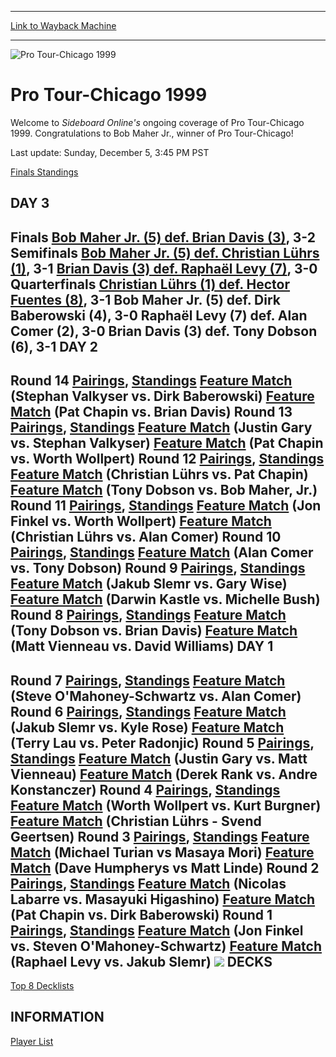 
---
[Link to Wayback Machine](https://web.archive.org/web/20160303191053/http://magic.wizards.com/en/events/coverage/ptchi9900)

[_metadata_:description]:- "Welcome to Sideboard Online's ongoing coverage of Pro Tour-Chicago 1999. Congratulations to Bob Maher Jr., winner of Pro Tour-Chicago! Last update: Sunday, December 5, 3:45 PM PST Finals Standings"
[_metadata_:generator]:- "Drupal 7 (http://drupal.org)"
[_metadata_:node]:- "951231"
[_metadata_:source]:- "div-block-system-main"
[_metadata_:title]:- "Pro Tour-Chicago 1999"
[_metadata_:wayback_capture_timestamp]:- "2016-03-03 19:10:53"
[_metadata_:wayback_raw_url]:- "https://web.archive.org/web/20160303191053id_/http://magic.wizards.com/en/events/coverage/ptchi9900"
[_metadata_:wayback_url]:- "http://magic.wizards.com/en/events/coverage/ptchi9900"
---







![Pro Tour-Chicago 1999](https://media.magic.wizards.com/images/banner/large_1_4.jpg)





Pro Tour-Chicago 1999
=====================












Welcome to *Sideboard Online's* ongoing coverage of Pro Tour-Chicago 1999. Congratulations to Bob Maher Jr., winner of Pro Tour-Chicago!


Last update: Sunday, December 5, 3:45 PM PST


[Finals Standings](/en/articles/archive/feature/pro-tour-chicago-1999final-standings-2015-12-16)


DAY 3
-----


**Finals**
[Bob Maher Jr. (5) def. Brian Davis (3)](/en/articles/archive/feature/pro-tour-chicago-1999finals-recap-2015-12-16), 3-2
 
**Semifinals**
[Bob Maher Jr. (5) def. Christian Lührs (1)](/en/articles/archive/feature/pro-tour-chicago-1999semifinals-feature-match-2015-12-16), 3-1
[Brian Davis (3) def. Raphaël Levy (7)](/en/articles/archive/feature/pro-tour-chicago-1999seminfinal-feature-match-2015-12-16), 3-0
 
**Quarterfinals**
[Christian Lührs (1) def. Hector Fuentes (8)](/en/articles/archive/feature/pro-tour-chicago-1999quarterfinals-feature-match-2015-12-16), 3-1
Bob Maher Jr. (5) def. Dirk Baberowski (4), 3-0
Raphaël Levy (7) def. Alan Comer (2), 3-0
Brian Davis (3) def. Tony Dobson (6), 3-1
DAY 2
-----


**Round 14**
[Pairings](/en/articles/archive/feature/pro-tour-chicago-1999day-2-round-14-pairings-2015-12-16), [Standings](/en/articles/archive/feature/pro-tour-chicago-1999day-2-round-14-standings-2015-12-16)
[Feature Match](/en/articles/archive/feature/pro-tour-chicago-1999round-14-feature-match-2015-12-16) (Stephan Valkyser vs. Dirk Baberowski)
[Feature Match](/en/articles/archive/feature/pro-tour-chicago-1999round-14-feature-match-2015-12-16-0) (Pat Chapin vs. Brian Davis)
**Round 13**
[Pairings](/en/articles/archive/feature/pro-tour-chicago-1999day-2-round-13-pairings-2015-12-16), [Standings](/en/articles/archive/feature/pro-tour-chicago-1999day-2-round-13-standings-2015-12-16)
[Feature Match](/en/articles/archive/feature/pro-tour-chicago-1999round-13-feature-match-2015-12-16) (Justin Gary vs. Stephan Valkyser)
[Feature Match](http://archive.wizards.com/article.asp?x=PTCHICAGO9900/d2r13feature2) (Pat Chapin vs. Worth Wollpert)
**Round 12**
[Pairings](/en/articles/archive/feature/pro-tour-chicago-1999day-2-round-12-pairings-2015-12-16), [Standings](/en/articles/archive/feature/pro-tour-chicago-1999day-2-round-12-standings-2015-12-16)
[Feature Match](/en/articles/archive/feature/pro-tour-chicago-1999round-12-feature-match-2015-12-16) (Christian Lührs vs. Pat Chapin)
[Feature Match](/en/articles/archive/feature/pro-tour-chicago-1999round-12-feature-match-2015-12-16-0) (Tony Dobson vs. Bob Maher, Jr.)
**Round 11**
[Pairings](/en/articles/archive/feature/pro-tour-chicago-1999day-2-round-11-pairings-2015-12-16), [Standings](/en/articles/archive/feature/pro-tour-chicago-1999day-2-round-11-standings-2015-12-16)
[Feature Match](/en/articles/archive/feature/pro-tour-chicago-1999round-11-feature-match-2015-12-16) (Jon Finkel vs. Worth Wollpert)
[Feature Match](/en/articles/archive/feature/pro-tour-chicago-1999round-11-feature-match-2015-12-16-0) (Christian Lührs vs. Alan Comer)
**Round 10**
[Pairings](/en/articles/archive/feature/pro-tour-chicago-1999day-2-round-10-pairings-2015-12-16), [Standings](/en/articles/archive/feature/pro-tour-chicago-1999day-2-round-10-standings-2015-12-16)
[Feature Match](/en/articles/archive/feature/pro-tour-chicago-1999round-10-feature-match-2015-12-16) (Alan Comer vs. Tony Dobson)
**Round 9**
[Pairings](/en/articles/archive/feature/pro-tour-chicago-1999day-2-round-9-pairings-2015-12-16), [Standings](/en/articles/archive/feature/pro-tour-chicago-1999day-2-round-9-standings-2015-12-16)
[Feature Match](/en/articles/archive/feature/pro-tour-chicago-1999round-9-feature-match-2015-12-16) (Jakub Slemr vs. Gary Wise)
[Feature Match](/en/articles/archive/feature/pro-tour-chicago-1999round-9-feature-match-2015-12-16-0) (Darwin Kastle vs. Michelle Bush)
**Round 8**
[Pairings](/en/articles/archive/feature/pro-tour-chicago-1999day-2-round-8-pairings-2015-12-16), [Standings](/en/articles/archive/feature/pro-tour-chicago-1999day-2-round-8-standings-2015-12-16)
[Feature Match](/en/articles/archive/feature/pro-tour-chicago-1999round-8-feature-match-2015-12-16) (Tony Dobson vs. Brian Davis)
[Feature Match](/en/articles/archive/feature/pro-tour-chicago-1999round-8-feature-match-2015-12-16-0) (Matt Vienneau vs. David Williams)
DAY 1
-----


**Round 7**
[Pairings](http://archive.wizards.com/article.asp?x=PTCHICAGO9900/d1r7pair), [Standings](/en/articles/archive/feature/pro-tour-chicago-1999day-1-round-7-standings-2015-12-16)
[Feature Match](/en/articles/archive/feature/pro-tour-chicago-1999round-7-feature-match-2015-12-16) (Steve O'Mahoney-Schwartz vs. Alan Comer)
**Round 6**
[Pairings](/en/articles/archive/feature/pro-tour-chicago-1999day-1-round-6-pairings-2015-12-16), [Standings](/en/articles/archive/feature/pro-tour-chicago-1999day-1-round-6-standings-2015-12-16)
[Feature Match](/en/articles/archive/feature/pro-tour-chicago-1999round-6-feature-match-2015-12-16) (Jakub Slemr vs. Kyle Rose)
[Feature Match](/en/articles/archive/feature/pro-tour-chicago-1999day-1-round-6-feature-match-2015-12-16) (Terry Lau vs. Peter Radonjic)
**Round 5**
[Pairings](/en/articles/archive/feature/pro-tour-chicago-1999day-1-round-5-pairings-2015-12-16), [Standings](/en/articles/archive/feature/pro-tour-chicago-1999day-1-round-5-standings-2015-12-16)
[Feature Match](/en/articles/archive/feature/pro-tour-chicago-1999round-5-feature-match-2015-12-16) (Justin Gary vs. Matt Vienneau)
[Feature Match](/en/articles/archive/feature/pro-tour-chicago-1999round-5-feature-match-2015-12-16-0) (Derek Rank vs. Andre Konstanczer)
**Round 4**
[Pairings](/en/articles/archive/feature/pro-tour-chicago-1999day-1-round-4-pairings-2015-12-16), [Standings](/en/articles/archive/feature/pro-tour-chicago-1999day-1-round-4-standings-2015-12-16)
[Feature Match](/en/articles/archive/feature/pro-tour-chicago-1999round-4-feature-match-2015-12-16) (Worth Wollpert vs. Kurt Burgner)
[Feature Match](/en/articles/archive/feature/pro-tour-chicago-1999round-4-feature-match-2015-12-16-0) (Christian Lührs - Svend Geertsen)
**Round 3**
[Pairings](/en/articles/archive/feature/pro-tour-chicago-1999day-1-round-3-pairings-2015-12-16), [Standings](/en/articles/archive/feature/pro-tour-chicago-1999day-1-round-3-standings-2015-12-16)
[Feature Match](/en/articles/archive/feature/pro-tour-chicago-1999round-3-feature-match-2015-12-16) (Michael Turian vs Masaya Mori)
[Feature Match](/en/articles/archive/feature/pro-tour-chicago-1999day-1-round-3-feature-match-2015-12-16) (Dave Humpherys vs Matt Linde)
**Round 2**
[Pairings](/en/articles/archive/feature/pro-tour-chicago-1999day-1-round-2-pairings-2015-12-16), [Standings](/en/articles/archive/feature/pro-tour-chicago-1999day-1-round-2-standings-2015-12-16)
[Feature Match](/en/articles/archive/feature/pro-tour-chicago-1999round-2-feature-match-2015-12-16) (Nicolas Labarre vs. Masayuki Higashino)
[Feature Match](/en/articles/archive/feature/pro-tour-chicago-1999round-2-feature-match-2015-12-16-0) (Pat Chapin vs. Dirk Baberowski)
**Round 1**
[Pairings](/en/articles/archive/feature/pro-tour-chicago-1999day-1-round-1-pairings-2015-12-16), [Standings](/en/articles/archive/feature/pro-tour-chicago-1999day-1-round-1-standings-2015-12-16)
[Feature Match](/en/articles/archive/feature/pro-tour-chicago-1999round-1-feature-match-2015-12-16) (Jon Finkel vs. Steven O'Mahoney-Schwartz)
[Feature Match](/en/articles/archive/feature/pro-tour-chicago-1999round-1-feature-match-2015-12-16-0) (Raphael Levy vs. Jakub Slemr)
![](https://media.magic.wizards.com/image_legacy_migration/sideboard/PTCHICAGO99/images/ThePoseofVictory.JPG)
DECKS
-----


[Top 8 Decklists](/en/articles/archive/feature/pro-tour-chicago-1999top-8-decklists-2015-12-16)  



INFORMATION
-----------


[Player List](/en/articles/archive/feature/pro-tour-chicago-1999player-list-2015-12-16)  

 

